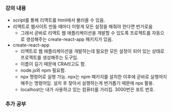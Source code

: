 ### 강의 내용

- script를 통해 리액트를 html에서 불러올 수 있음.
- 리액트로 웹사이트 만들 때마다 이렇게 모든 설정을 해줘야 한다면 번거로움
  - 그래서 곧바로 리액트 웹 애플리케이션을 개발할 수 있도록 프로젝트를 자동으로 생성해주는 create-react-app 패키지가 있음.
- create-react-app
  - 리액트로 웹 애플리케이션을 개발하는데 필요한 모든 설정이 되어 있는 상태로 프로젝트를 생성해주는 도구임.
  - 이름이 길기 때문에 CRA라고도 함.
  - node.js와 npm 필요함.
  - npx 명령어로 실행 가능. npx는 npm 패키지를 설치한 이후에 곧바로 실행까지 해주는 명령어임. 설치 후 찾아서 실행하는게 번거롭기 때문에 npx 활용.
  - localhost는 내가 사용하고 있는 컴퓨터를 가리킴. 3000번은 포트 번호.

### 추가 공부
